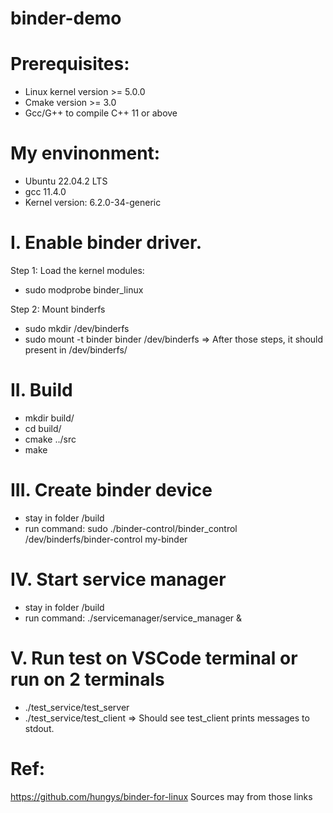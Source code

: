# binder-demo

# Prerequisites:
- Linux kernel version >= 5.0.0
- Cmake version >= 3.0
- Gcc/G++ to compile C++ 11 or above

# My envinonment:
- Ubuntu 22.04.2 LTS
- gcc 11.4.0
- Kernel version: 6.2.0-34-generic

# I. Enable binder driver.
Step 1: Load the kernel modules:
- sudo modprobe binder_linux

Step 2: Mount binderfs
- sudo mkdir /dev/binderfs
- sudo mount -t binder binder /dev/binderfs
=> After those steps, it should present in /dev/binderfs/

# II. Build
- mkdir build/
- cd build/
- cmake ../src
- make

# III. Create binder device
- stay in folder /build
- run command: sudo ./binder-control/binder_control /dev/binderfs/binder-control my-binder

# IV. Start service manager
- stay in folder /build
- run command: ./servicemanager/service_manager &

# V. Run test on VSCode terminal or run on 2 terminals
- ./test_service/test_server
- ./test_service/test_client
=> Should see test_client prints messages to stdout.

# Ref:
https://github.com/hungys/binder-for-linux
Sources may from those links

